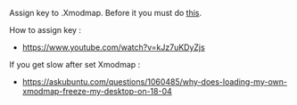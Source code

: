   Assign key to .Xmodmap. Before it you must do [this](https://askubuntu.com/questions/1060485/why-does-loading-my-own-xmodmap-freeze-my-desktop-on-18-04).
 
How to assign key  :
- https://www.youtube.com/watch?v=kJz7uKDyZjs

If you get slow after set Xmodmap :
- https://askubuntu.com/questions/1060485/why-does-loading-my-own-xmodmap-freeze-my-desktop-on-18-04
